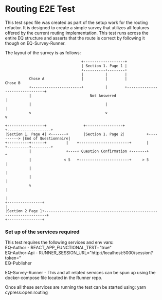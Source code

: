 # Routing E2E Test

This test spec file was created as part of the setup work for the routing refactor. It is designed to create a simple survey that utilizes all
features offered by the current routing implementation. This test runs across the entire EQ structure and asserts that the route is correct
by following it though on EQ-Survey-Runner.

The layout of the survey is as follows:

```
                                   +-------------------+
                                   | Section 1. Page 1 |
                                   +----------+--------+
                                   |          |        |
           Chose A                 |          |        |                         Chose B
           +-----------------------+          |        +--------------------------------+
           |                           Not Answered                                     |
           |                                  |                                         |
           v                                  v                                         v

+-----------------+                 +-----------------+                       +--------------------+
|Section 1. Page 4| <-------+       |Section 1. Page 2|          +----------> |End of Questionnaire|
+----------+------+         |    +-----------------------+       |            +----------+---------+
           |                +----+ Question Confirmation +-------+                       ^
           |               < 5   +-----------------------+     > 5                       |
           |                                                                             |
           |                                                                             |
           v                                                                             |
                                                                                         |
+----------------+                                                                       |
|Section 2 Page 1+-----------------------------------------------------------------------+
+----------------+
```

### Set up of the services required

This test requires the following services and env vars:  
EQ-Author - REACT_APP_FUNCTIONAL_TEST="true"  
EQ-Author-Api - RUNNER_SESSION_URL="http://localhost:5000/session?token="  
EQ-Publisher

EQ-Survey-Runner - This and all related services can be spun up using the docker-compose file located in the Runner repo.

Once all these services are running the test can be started using: yarn cypress:open:routing
